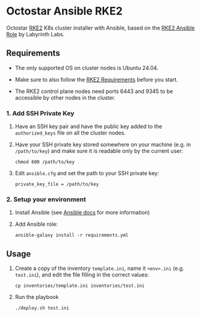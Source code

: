 # Octostar Ansible RKE2

Octostar [RKE2](https://docs.rke2.io/) K8s cluster installer with Ansible, based on the [RKE2 Ansible Role](https://github.com/lablabs/ansible-role-rke2) by Labyrinth Labs.

## Requirements

* The only supported OS on cluster nodes is Ubuntu 24.04.

* Make sure to also follow the [RKE2 Requirements](https://docs.rke2.io/install/requirements) before you start.

* The RKE2 control plane nodes need ports 6443 and 9345 to be accessible by other nodes in the cluster.

### 1. Add SSH Private Key

1. Have an SSH key pair and have the public key added to the `authorized_keys` file on all the cluster nodes.

2. Have your SSH private key stored somewhere on your machine (e.g. in `/path/to/key`) and make sure it is readable only by the current user:

    ```
    chmod 600 /path/to/key
    ```

3. Edit `ansible.cfg` and set the path to your SSH private key:

    ```
    private_key_file = /path/to/key
    ```

### 2. Setup your environment

1. Install Ansible (see [Ansible docs](https://docs.ansible.com/ansible/latest/installation_guide/intro_installation.html) for more information)

2. Add Ansible role:

    ```
    ansible-galaxy install -r requirements.yml
    ```

## Usage

1. Create a copy of the inventory `template.ini`, name it `<env>.ini` (e.g. `test.ini`), and edit the file filling in the correct values:

    ```
    cp inventories/template.ini inventories/test.ini
    ```

2. Run the playbook

    ```
    ./deploy.sh test.ini
    ```

